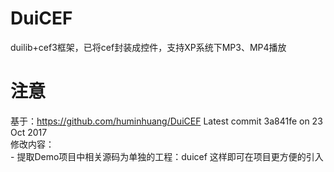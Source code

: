 # DuiCEF
duilib+cef3框架，已将cef封装成控件，支持XP系统下MP3、MP4播放

# 注意
基于：https://github.com/huminhuang/DuiCEF Latest commit 3a841fe on 23 Oct 2017  
修改内容：  
    - 提取Demo项目中相关源码为单独的工程：duicef   这样即可在项目更方便的引入